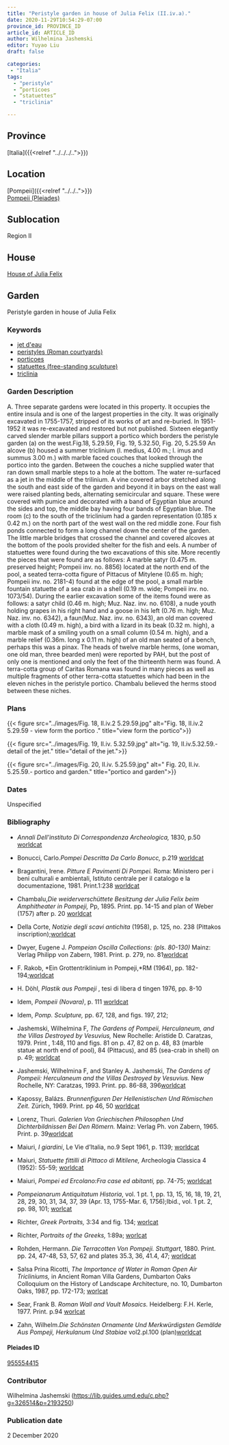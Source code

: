 ```yaml
---
title: "Peristyle garden in house of Julia Felix (II.iv.a)."
date: 2020-11-29T10:54:29-07:00
province_id: PROVINCE_ID
article_id: ARTICLE_ID
author: Wilhelmina Jashemski
editor: Yuyao Liu
draft: false

categories:
 - "Italia"
tags:
  - "peristyle"
  - ”porticoes
  - “statuettes”
  - "triclinia"

---
```


## Province
[Italia]({{<relref "../../../..">}})

## Location

[Pompeii]({{<relref "../../..">}}) \
[Pompeii (Pleiades)](https://pleiades.stoa.org/places/433032)
<!--### Location Description-->

<!-- LEAVE THIS BLANK FOR NOW -->

## Sublocation
Region II


## House
[House of Julia Felix](https://pleiades.stoa.org/places/955554415)



## Garden
Peristyle garden in house of Julia Felix

### Keywords
- [jet d'eau](http://vocab.getty.edu/page/aat/300435392)
- [peristyles (Roman courtyards)](http://vocab.getty.edu/page/aat/300080971)
- [porticoes](http://vocab.getty.edu/page/aat/300004145)
- [statuettes (free-standing sculpture)](http://vocab.getty.edu/page/aat/300312262)
- [triclinia](http://vocab.getty.edu/page/aat/300004359)

### Garden Description
A. Three separate gardens were located in this property. It occupies the entire insula and is one of the largest properties in the city. It was originally excavated in 1755-1757, stripped of its works of art and re-buried.  In 1951-1952 it was re-excavated and restored but not published. Sixteen elegantly carved slender marble pillars support a portico which borders the peristyle garden (a) on the west.Fig.18, 5.29.59, Fig. 19, 5.32.50, Fig. 20, 5.25.59 An alcove (b) housed a summer triclinium (l. medius, 4.00 m.; l. imus and summus 3.00 m.) with marble faced couches that looked through the portico into the garden. Between the couches a niche supplied water that ran down small marble steps to a hole at the bottom. The water re-surfaced as a jet in the middle of the trilinium. A vine covered arbor stretched along the south and east side of the garden and beyond it in bays on the east wall were raised planting beds, alternating semicircular and square. These were covered with pumice and decorated with a band of Egyptian blue around the sides and top, the middle bay having four bands of Egyptian blue. The room (c) to the south of the triclinium had a garden representation (0.185 x 0.42 m.) on the north part of the west wall on the red middle zone.
Four fish ponds connected to form a long channel down the center of the garden. The little marble bridges that crossed the channel and covered alcoves at the bottom of the pools provided shelter for the fish and eels.
A number of statuettes were found during the two excavations of this site. More recently the pieces that were found are as follows: A marble satyr (0.475 m. preserved height; Pompeii inv. no. 8856) located at the north end of the pool, a seated terra-cotta figure of Pittacus of Mitylene (0.65 m. high; Pompeii inv. no. 2181-4) found at the edge of the pool, a small marble fountain statuette of a sea crab in a shell (0.19 m. wide; Pompeii inv. no. 1073/54). During the earlier excavation some of the items found were as follows: a satyr child (0.46 m. high; Muz. Naz. inv. no. 6108), a nude youth holding grapes in his right hand and a goose in his left (0.76 m. high; Muz. Naz. inv. no. 6342), a faun(Muz. Naz. inv. no. 6343), an old man covered with a cloth (0.49 m. high), a bird with a lizard in its beak (0.32 m. high), a marble mask of a smiling youth on a small column (0.54 m. high), and a marble relief (0.36m. long x 0.11 m. high) of an old man seated of a bench, perhaps this was a pinax. The heads of twelve marble herms, (one woman, one old man, three bearded men) were reported by PAH, but the post of only one is mentioned and only the feet of the thirteenth herm was found. A terra-cotta group of Caritas Romana was found in many pieces as well as multiple fragments of other terra-cotta statuettes which had been in the eleven niches in the peristyle portico. Chambalu believed the herms stood between these niches.




### Plans
{{< figure src="../images/Fig. 18, II.iv.2   5.29.59.jpg" alt="Fig. 18, II.iv.2   5.29.59 - view form the portico ." title="view form the portico">}}

{{< figure src="../images/Fig. 19, II.iv.    5.32.59.jpg" alt="ig. 19, II.iv.5.32.59.- detail of the jet." title="detail of the jet.">}}

{{< figure src="../images/Fig. 20, II.iv.   5.25.59.jpg" alt=" Fig. 20, II.iv. 5.25.59.- portico and garden." title="portico and garden">}}






### Dates
Unspecified

### Bibliography
- *Annali Dell'instituto Di Correspondenza Archeologica,* 1830, p.50 [worldcat](http://www.worldcat.org/oclc/470771737)

- Bonucci, Carlo.*Pompei Descritta Da Carlo Bonucc,* p.219 [worldcat](http://www.worldcat.org/oclc/23518809)

- Bragantini, Irene. *Pitture E Pavimenti Di Pompei.* Roma: Ministero per i beni culturali e ambientali, Istituto centrale per il catalogo e la documentazione, 1981. Print.1:238 [worldcat](http://www.worldcat.org/oclc/13334913)

- Chambalu,*Die weiderverschüttete Besitzung der Julia Felix beim Amphitheater in Pompeji,* Pp, 1895. Print. pp. 14-15 and plan of Weber (1757) after p. 20
[worldcat](http://www.worldcat.org/oclc/792767628)

- Della Corte, *Notizie degli scavi antichita* (1958), p. 125, no. 238 (Pittakos inscription);[worldcat](http://www.worldcat.org/oclc/638883283)

- Dwyer, Eugene J. *Pompeian Oscilla Collections: (pls. 80-130)* Mainz: Verlag Philipp von Zabern, 1981. Print. p. 279, no. 81[worldcat](http://www.worldcat.org/oclc/8605701)

-  F. Rakob, *Ein Grottentriklinium in Pompeji,*RM (1964), pp. 182-194;[worldcat](http://www.worldcat.org/oclc/915809627)

- H. Döhl, *Plastik aus Pompeji* , tesi di libera d tingen 1976, pp. 8-10

- Idem, *Pompeii (Novara)*, p. 111 [worldcat](http://www.worldcat.org/oclc/2992975)

- Idem, *Pomp. Sculpture,* pp. 67, 128, and figs. 197, 212;

- Jashemski, Wilhelmina F, *The Gardens of Pompeii, Herculaneum, and the Villas Destroyed by Vesuvius,* New Rochelle: Aristide D. Caratzas, 1979. Print , 1:48, 110 and figs. 81 on p. 47, 82 on p. 48, 83 (marble statue at north end of    pool), 84 (Pittacus), and 85 (sea-crab in shell) on p. 49;   [worldcat](http://www.worldcat.org/oclc/884024123)

- Jashemski, Wilhelmina F, and Stanley A. Jashemski, *The Gardens of Pompeii: Herculaneum and the Villas Destroyed by Vesuvius.* New Rochelle, NY: Caratzas, 1993. Print. pp. 86-88, 396[worldcat](http://www.worldcat.org/oclc/769881162)

- Kapossy, Balázs. *Brunnenfiguren Der Hellenistischen Und Römischen Zeit.* Zürich, 1969. Print. pp 46, 50 [worldcat](http://www.worldcat.org/oclc/1154045622)

- Lorenz, Thuri. *Galerien Von Griechischen Philosophen Und Dichterbildnissen Bei Den Römern.* Mainz: Verlag Ph. von Zabern, 1965. Print. p. 39[worldcat](http://www.worldcat.org/oclc/716845245)

- Maiuri, *I giardini*, Le Vie d’Italia, no.9 Sept 1961, p. 1139; [worldcat](http://www.worldcat.org/oclc/848522912)

- Maiuri, *Statuette fittilli di Pittaco di Mitilene,* Archeologia Classica 4 (1952): 55-59; [worldcat](http://www.worldcat.org/oclc/636561381)

- Maiuri, *Pompei ed Ercolano:Fra case ed abitanti,* pp. 74-75; [worldcat](http://www.worldcat.org/oclc/39459477)

- *Pompeianarum Antiquitatum Historia*, vol. 1 pt. 1, pp. 13, 15, 16, 18, 19, 21, 28, 29, 30, 31, 34, 37, 39 (Apr. 13, 1755-Mar. 6, 1756);Ibid., vol. 1 pt. 2, pp. 98, 101; [worlcat](http://www.worldcat.org/oclc/568028156)

- Richter, *Greek Portraits,* 3:34 and fig. 134; [worlcat](http://www.worldcat.org/oclc/1114814298)

- Richter, *Portraits of the Greeks,* 1:89a; [worlcat](http://www.worldcat.org/oclc/282833744)

- Rohden, Hermann. *Die Terracotten Von Pompeji. Stuttgart*, 1880. Print. pp. 24, 47-48, 53, 57, 62 and plates 35.3, 36, 41.4, 47; [worldcat](http://www.worldcat.org/oclc/185561361)

- Salsa Prina Ricotti, *The Importance of Water in Roman Open Air Tricliniums,* in Ancient Roman Villa Gardens, Dumbarton Oaks Colloquium on the History of Landscape Architecture, no. 10, Dumbarton Oaks, 1987, pp. 172-173; [worlcat](http://www.worldcat.org/oclc/715121487)

- Sear, Frank B. *Roman Wall and Vault Mosaics.* Heidelberg: F.H. Kerle, 1977. Print. p.94
[worlcat](http://www.worldcat.org/oclc/715456384)

- Zahn, Wilhelm.*Die Schönsten Ornamente Und Merkwürdigsten Gemälde Aus Pompeji, Herkulanum Und Stabiae* vol2.pl.100 (plan)[worldcat](http://www.worldcat.org/oclc/1141530520)




<!--#### Periodo ID-->

<!-- [PERIODO_ID](https://pleiades.stoa.org/places/PLEIADES_ID) -->

#### Pleiades ID

[955554415](https://pleiades.stoa.org/places/955554415)




### Contributor
Wilhelmina Jashemski (https://lib.guides.umd.edu/c.php?g=326514&p=2193250)


### Publication date
2 December 2020

<!--### Related articles-->

<!-- Links to other related articles. Leave blank for now -->
